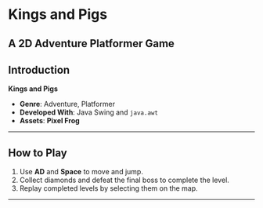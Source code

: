 
# **Kings and Pigs**  
**A 2D Adventure Platformer Game**
---
## **Introduction**  
**Kings and Pigs**
- **Genre**: Adventure, Platformer  
- **Developed With**: Java Swing and `java.awt`  
- **Assets**: **Pixel Frog** 
---
## **How to Play**  
1. Use **AD** and **Space** to move and jump.  
2. Collect diamonds and defeat the final boss to complete the level.  
3. Replay completed levels by selecting them on the map.  
---
